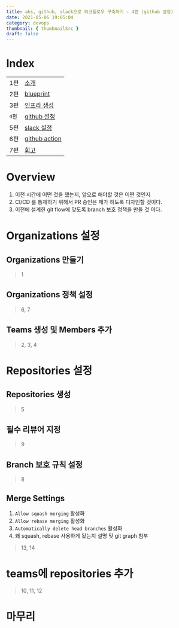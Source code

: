 ```yaml
---
title: aks, github, slack으로 워크플로우 구축하기 - 4편 (github 설정)
date: 2021-05-06 19:05:04
category: devops
thumbnail: { thumbnailSrc }
draft: false
---
```


# Index

|       |                                                            |
| ----- | ---------------------------------------------------------- |
| 1편   | [소개](/devops/workflows-with-aks-github-slack-1)          |
| 2편   | [blueprint](/devops/workflows-with-aks-github-slack-2)     |
| 3편   | [인프라 생성](/devops/workflows-with-aks-github-slack-3)   |
| `4편` | [github 설정](/devops/workflows-with-aks-github-slack-4)   |
| 5편   | [slack 설정](/devops/workflows-with-aks-github-slack-5)    |
| 6편   | [github action](/devops/workflows-with-aks-github-slack-6) |
| 7편   | [회고](/devops/workflows-with-aks-github-slack-7)          |

# Overview

1. 이전 시간에 어떤 것을 했는지, 앞으로 해야할 것은 어떤 것인지
1. CI/CD 를 통제하기 위해서 PR 승인은 제가 하도록 디자인할 것이다.
1. 이전에 설계한 git flow에 맞도록 branch 보호 정책을 만들 것 이다.

# Organizations 설정

## Organizations 만들기

> 1

## Organizations 정책 설정

> 6, 7

## Teams 생성 및 Members 추가

> 2, 3, 4

# Repositories 설정

## Repositories 생성

> 5

## 필수 리뷰어 지정

> 9

## Branch 보호 규칙 설정

> 8

## Merge Settings

1. `Allow squash merging` 활성화
1. `Allow rebase merging` 활성화
1. `Automatically delete head branches` 활성화
1. 왜 squash, rebase 사용하게 됬는지 설명 및 git graph 첨부

> 13, 14

# teams에 repositories 추가

> 10, 11, 12

# 마무리
